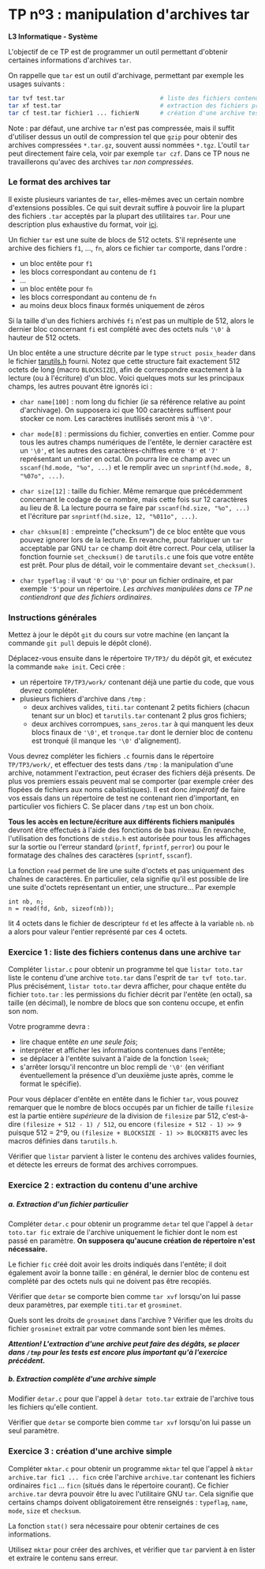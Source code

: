 TP nº3 : manipulation d'archives tar
=====================

**L3 Informatique - Système**

L'objectif de ce TP est de programmer un outil permettant d'obtenir certaines informations d'archives `tar`.

On rappelle que `tar` est un outil d'archivage, permettant par exemple les usages suivants :

```bash
tar tvf test.tar                           # liste des fichiers contenus dans test.tar
tar xf test.tar                            # extraction des fichiers présents dans test.tar
tar cf test.tar fichier1 ... fichierN      # création d'une archive test.tar
```

Note : par défaut, une archive `tar` n'est pas compressée, mais il suffit d'utiliser dessus un outil de compression tel que `gzip` pour obtenir des archives compressées `*.tar.gz`, souvent aussi nommées `*.tgz`. L'outil `tar` peut directement faire cela, voir par exemple `tar czf`. Dans ce TP nous ne travaillerons qu'avec des archives `tar` *non compressées*. 

### Le format des archives tar

Il existe plusieurs variantes de `tar`, elles-mêmes avec un certain nombre d'extensions possibles. Ce qui suit devrait suffire à pouvoir lire la plupart des fichiers `.tar`
acceptés par la plupart des utilitaires `tar`. Pour une description plus exhaustive du format, voir [ici](https://www.gnu.org/software/tar/manual/html_node/Standard.html).

Un fichier `tar` est une suite de blocs de 512 octets. S'il représente une archive des fichiers `f1`, ..., `fn`, alors ce fichier `tar` comporte, dans l'ordre :
 
  - un bloc entête pour `f1`
  - les blocs correspondant au contenu de `f1`
  - ...
  - un bloc entête pour `fn`
  - les blocs correspondant au contenu de `fn`
  - au moins deux blocs finaux formés uniquement de zéros

Si la taille d'un des fichiers archivés `fi` n'est pas un multiple de 512, alors le dernier bloc concernant `fi` est complété avec des octets nuls `'\0'` à hauteur de 512 octets. 

Un bloc entête a une structure décrite par le type `struct posix_header` dans le fichier [tarutils.h](templates/tarutils.h) fourni. Notez que cette structure fait exactement 512 octets de long (macro `BLOCKSIZE`), afin de correspondre exactement à la lecture (ou à l'écriture) d'un bloc. Voici quelques mots sur les principaux champs, les autres pouvant être ignorés ici :

  - `char name[100]` : nom long du fichier (_ie_ sa référence relative au point d'archivage). On supposera ici que 100 caractères suffisent pour stocker ce nom. Les caractères inutilisés seront mis à `'\0'`.
  
  - `char mode[8]` : permissions du fichier, converties en entier. Comme pour tous les autres champs numériques de l'entête, le dernier caractère est un `'\0'`, et les autres des caractères-chiffres entre `'0'` et `'7'` représentant un entier en octal. On pourra lire ce champ avec un `sscanf(hd.mode, "%o", ...)` et le remplir avec un `snprintf(hd.mode, 8, "%07o", ...)`.
  
  - `char size[12]` : taille du fichier. Même remarque que précédemment concernant le codage de ce nombre, mais cette fois sur 12 caractères au lieu de 8. La lecture pourra se faire par `sscanf(hd.size, "%o", ...)` et l'écriture par `snprintf(hd.size, 12, "%011o", ...)`.
  
  - `char chksum[8]` : empreinte ("checksum") de ce bloc entête que vous pouvez ignorer lors de la lecture.
En revanche, pour fabriquer un `tar` acceptable par GNU `tar` ce champ doit être correct. Pour cela, utiliser la fonction fournie `set_checksum()` de `tarutils.c` une fois que votre entête est prêt. Pour plus de détail, voir le commentaire devant `set_checksum()`.

  - `char typeflag` : il vaut `'0'` ou `'\0'` pour un fichier ordinaire,  et par exemple `'5'`pour un répertoire. *Les archives manipulées dans ce TP ne contiendront que des fichiers ordinaires*.
 
<!--- - `char magic[6]` : pour le format de `tar` que l'on utilise ici, ce champ devra être mis à `"ustar"` (vous pouvez utiliser la macro `TMAGIC` définie dans `tarutils.h` et valant `"ustar"`), et le champ suivant `version` être à `"00"` (sans terminateur). --->


### Instructions générales

Mettez à jour le dépôt `git` du cours sur votre machine (en lançant la commande `git pull` depuis le dépôt cloné).

Déplacez-vous ensuite dans le répertoire `TP/TP3/` du dépôt git, et exécutez la commande `make init`.
Ceci crée :
  * un répertoire `TP/TP3/work/` contenant déjà une partie du code, que vous devrez compléter.
  * plusieurs fichiers d'archive dans `/tmp` :
      - deux archives valides, `titi.tar` contenant 2 petits fichiers
        (chacun tenant sur un bloc) et `tarutils.tar` contenant 2 plus gros fichiers;
      - deux archives corrompues, `sans_zeros.tar` à qui manquent les
        deux blocs finaux de `'\0'`, et `tronque.tar` dont le dernier bloc
        de contenu est tronqué (il manque les `'\0'` d'alignement).

Vous devrez compléter les fichiers `.c` fournis dans le répertoire `TP/TP3/work/`, et effectuer des tests dans `/tmp` : la manipulation d'une archive, notamment l'extraction,  peut écraser des fichiers déjà présents. De plus vos premiers essais peuvent mal se comporter (par exemple créer des flopées de fichiers aux noms cabalistiques). Il est donc *impératif* de faire vos essais dans un répertoire de test ne contenant rien d'important, en particulier vos fichiers C. Se placer dans `/tmp` est un bon choix.


**Tous les accès en lecture/écriture aux différents fichiers manipulés**
devront être effectués à l'aide des fonctions de bas niveau. En revanche,
l'utilisation des fonctions de `stdio.h` est autorisée pour tous les
affichages sur la sortie ou l'erreur standard (`printf`, `fprintf`,
`perror`) ou pour le formatage des chaînes des caractères (`sprintf`,
`sscanf`). 

La fonction `read` permet de lire une suite d'octets et pas uniquement des chaînes de caractères. En particulier, cela signifie qu'il est possible de lire une suite d'octets représentant un entier, une structure... 
Par exemple
```
int nb, n;
n = read(fd, &nb, sizeof(nb));
```
lit 4 octets dans le fichier de descripteur `fd`  et les affecte à la variable `nb`. `nb` a alors pour valeur l'entier représenté par ces 4 octets.


### Exercice 1 : liste des fichiers contenus dans une archive `tar`

Compléter `listar.c` pour obtenir un programme tel que `listar toto.tar` liste le contenu d'une archive `toto.tar` dans l'esprit de `tar tvf toto.tar`. Plus précisément, `listar toto.tar` devra afficher, pour chaque entête du fichier `toto.tar` : les permissions du fichier décrit par l'entête (en octal), sa taille (en décimal), le nombre de blocs que son contenu occupe, et enfin son nom.

Votre programme devra :
  * lire chaque entête *en une seule fois*;
  * interpréter et afficher les informations contenues dans l'entête;
  * se déplacer à l'entête suivant à l'aide de la fonction `lseek`; 
  * s'arrêter lorsqu'il rencontre un bloc rempli de `'\0'` (en vérifiant éventuellement la présence d'un deuxième juste après, comme le format le spécifie).

Pour vous déplacer d'entête en entête dans le fichier `tar`, vous pouvez remarquer que le nombre de blocs occupés par un fichier de taille `filesize` est la partie entière _supérieure_ de la division de `filesize` par 512, c'est-à-dire `(filesize + 512 - 1) / 512`, ou encore `(filesize + 512 - 1) >> 9` puisque 512 = 2^9, ou `(filesize + BLOCKSIZE - 1) >> BLOCKBITS` avec les macros définies dans `tarutils.h`.

Vérifier que `listar` parvient à lister le contenu des archives valides fournies, et détecte les erreurs de format des archives corrompues.


### Exercice 2 : extraction du contenu d'une archive

##### a. Extraction d'un fichier particulier

Compléter `detar.c` pour obtenir un programme `detar` tel que l'appel à `detar toto.tar fic` extraie de l'archive uniquement le fichier dont le nom est passé en paramètre. **On supposera qu'aucune création de répertoire n'est nécessaire.**

Le fichier `fic` créé doit avoir les droits indiqués dans l'entête; il
doit également avoir la bonne taille : en général, le dernier bloc de
contenu est complété par des octets nuls qui ne doivent pas être
recopiés.

Vérifier que `detar` se comporte bien comme `tar xvf` lorsqu'on lui
passe deux paramètres, par exemple `titi.tar` et `grosminet`.

Quels sont les droits de `grosminet` dans l'archive ? Vérifier que les
droits du fichier `grosminet` extrait par votre commande sont bien les
mêmes.

___Attention! L'extraction d'une archive peut faire des dégâts, se placer dans `/tmp` pour les tests est encore plus important qu'à l'exercice précédent.___

##### b. Extraction complète d'une archive simple

Modifier `detar.c` pour que l'appel à `detar toto.tar` extraie de
l'archive tous les fichiers qu'elle contient. 

Vérifier que `detar` se comporte bien comme `tar xvf` lorsqu'on lui
passe un seul paramètre.


### Exercice 3 : création d'une archive simple

Compléter `mktar.c` pour obtenir un programme `mktar` tel que l'appel à `mktar archive.tar fic1 ... ficn` crée l'archive `archive.tar` contenant les fichiers ordinaires `fic1` ... `ficn` (situés dans le répertoire courant). Ce fichier `archive.tar` devra pouvoir être lu avec l'utilitaire GNU `tar`. Cela signifie que certains champs doivent obligatoirement être renseignés : `typeflag`, `name`, `mode`, `size` et `checksum`. 

La fonction `stat()` sera nécessaire pour obtenir certaines de ces informations.

Utilisez `mktar` pour créer des archives, et vérifier que `tar` parvient à en lister et extraire le contenu sans erreur.
